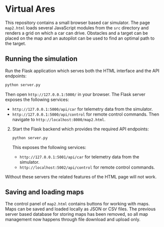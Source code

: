 # Virtual Ares

This repository contains a small browser based car simulator. The page `map2.html` loads several JavaScript modules from the `src` directory and renders a grid on which a car can drive. Obstacles and a target can be placed on the map and an autopilot can be used to find an optimal path to the target.

## Running the simulation

Run the Flask application which serves both the HTML interface and the API endpoints:

```bash
python server.py
```

Then open `http://127.0.0.1:5000/` in your browser. The Flask server exposes the following services:
- `http://127.0.0.1:5000/api/car` for telemetry data from the simulator.
- `http://127.0.0.1:5000/api/control` for remote control commands.
   Then navigate to `http://localhost:8000/map2.html`.

2. Start the Flask backend which provides the required API endpoints:

   ```bash
   python server.py
   ```

    This exposes the following services:
    - `http://127.0.0.1:5001/api/car` for telemetry data from the simulator.
    - `http://localhost:5002/api/control` for remote control commands.

Without these servers the related features of the HTML page will not work.

## Saving and loading maps

The control panel of `map2.html` contains buttons for working with maps. Maps
can be saved and loaded locally as JSON or CSV files. The previous server based
database for storing maps has been removed, so all map management now happens
through file download and upload only.
